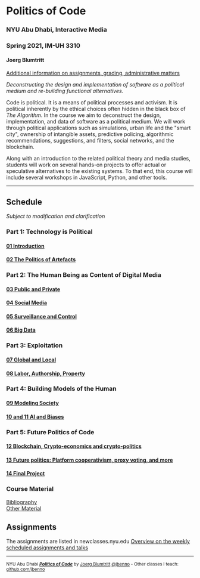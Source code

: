 # Politics of Code
### NYU Abu Dhabi, Interactive Media
### Spring 2021, IM-UH 3310
#### Joerg Blumtritt
[Additional information on assignments, grading, administrative matters](/files/Additional-Information.md)

*Deconstructing the design and implementation of software as a political medium and re-building functional alternatives.*

Code is political. It is a means of political processes and activism. It is political inherently by the ethical choices often hidden in the black box of *The Algorithm*.
In the course we aim to deconstruct the design, implementation, and data of software as a political medium. We will work through political applications such as simulations, urban life and the "smart city", ownership of intangible assets, predictive policing, algorithmic recommendations, suggestions, and filters, social networks, and the blockchain.

Along with an introduction to the related political theory and media studies, students will work on several hands-on projects to offer actual or speculative alternatives to the existing systems. To that end, this course will include several workshops in JavaScript, Python, and other tools.

***

## Schedule
*Subject to modification and clarification*

### Part 1: Technology is Political
#### [01 Introduction](/files/01.md)
#### [02 The Politics of Artefacts](/files/02.md)

### Part 2: The Human Being as Content of Digital Media
#### [03 Public and Private](/files/03.md)
#### [04 Social Media](/files/04.md)
#### [05 Surveillance and Control](/files/05.md)
#### [06 Big Data](/files/06.md)

### Part 3: Exploitation
#### [07 Global and Local](/files/07.md)
#### [08 Labor, Authorship, Property](/files/08.md)

### Part 4: Building Models of the Human
#### [09 Modeling Society](/files/09.md)
#### [10 and 11 AI and Biases](/files/10.md)

### Part 5: Future Politics of Code
#### [12 Blockchain, Crypto-economics and crypto-politics](/files/11.md)
#### [13 Future politics: Platform cooperativism, proxy voting, and more](/files/12.md)
#### [14 Final Project](/files/14.md)

### Course Material
[Bibliography](/files/Bibliography.md)  
[Other Material](/files/Material.md)

## Assignments
The assignments are listed in newclasses.nyu.edu
[Overview on the weekly scheduled assignments and talks](https://docs.google.com/spreadsheets/d/10sTVIMTuhJcucApQ2_A34UC9M1YQ270t3X0l6DZnmDw/edit?usp=sharing)

***

<sup>NYU Abu Dhabi ***[Politics of Code](/README.md)*** by [Joerg Blumtritt](https://jbenno.net) [@jbenno](https://twitter.com/jbenno) - Other classes I teach: [github.com/jbenno](https://github.com/jbenno/teaching/blob/master/README.md)</sup>

